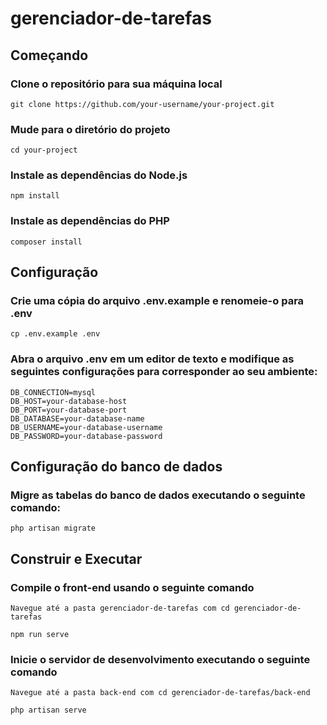 # gerenciador-de-tarefas

## Começando

### Clone o repositório para sua máquina local
```
git clone https://github.com/your-username/your-project.git
```

### Mude para o diretório do projeto
```
cd your-project
```

### Instale as dependências do Node.js
```
npm install
```

### Instale as dependências do PHP
```
composer install
```

## Configuração

### Crie uma cópia do arquivo .env.example e renomeie-o para .env
```
cp .env.example .env
```

### Abra o arquivo .env em um editor de texto e modifique as seguintes configurações para corresponder ao seu ambiente:
```
DB_CONNECTION=mysql
DB_HOST=your-database-host
DB_PORT=your-database-port
DB_DATABASE=your-database-name
DB_USERNAME=your-database-username
DB_PASSWORD=your-database-password
```

## Configuração do banco de dados

### Migre as tabelas do banco de dados executando o seguinte comando:
```
php artisan migrate
```

## Construir e Executar

### Compile o front-end usando o seguinte comando
```
Navegue até a pasta gerenciador-de-tarefas com cd gerenciador-de-tarefas

npm run serve
```

### Inicie o servidor de desenvolvimento executando o seguinte comando
```
Navegue até a pasta back-end com cd gerenciador-de-tarefas/back-end

php artisan serve
```
